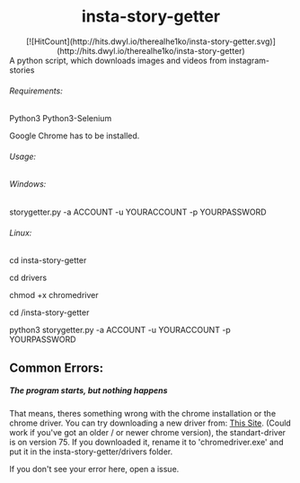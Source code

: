 <div align="center">
<h1>insta-story-getter</h1>
[![HitCount](http://hits.dwyl.io/therealhe1ko/insta-story-getter.svg)](http://hits.dwyl.io/therealhe1ko/insta-story-getter)
</div>
A python script, which downloads images and videos from instagram-stories


###### Requirements:
Python3
Python3-Selenium

Google Chrome has to be installed.


###### Usage:

###### Windows:


storygetter.py -a ACCOUNT -u YOURACCOUNT -p YOURPASSWORD

###### Linux:


cd insta-story-getter

cd drivers 

chmod +x chromedriver 

cd /insta-story-getter 

python3 storygetter.py -a ACCOUNT -u YOURACCOUNT -p YOURPASSWORD 

## Common Errors:

##### The program starts, but nothing happens
That means, theres something wrong with the chrome installation or the chrome driver. You can try downloading a new driver from: [This Site](https://sites.google.com/a/chromium.org/chromedriver/downloads "Download Chrome driver"). (Could work if you've got an older / or newer chrome version), the standart-driver is on version 75. If you downloaded it, rename it to 'chromedriver.exe' and put it in the insta-story-getter/drivers folder.

If you don't see your error here, open a issue.
